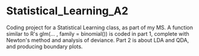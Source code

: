 # Statistical_Learning_A2

Coding project for a Statistical Learning class, as part of my MS. A function similar to R's glm(... , family = binomial()) is coded in part 1, complete with Newton's method and analysis of deviance. Part 2 is about LDA and QDA, and producing boundary plots.

